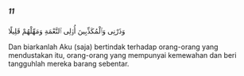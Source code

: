 ##### 11

<span class="ayah">وَذَرْنِى وَٱلْمُكَذِّبِينَ أُو۟لِى ٱلنَّعْمَةِ وَمَهِّلْهُمْ قَلِيلًا</span>

<span class="ayah_translation">Dan biarkanlah Aku (saja) bertindak terhadap orang-orang yang mendustakan itu, orang-orang yang mempunyai kemewahan dan beri tangguhlah mereka barang sebentar.</span>
